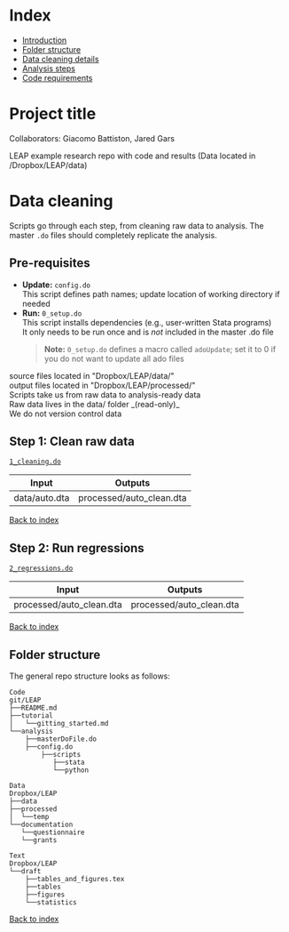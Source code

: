 # Index
- [Introduction](#LEAP-project)
- [Folder structure](#folder-structure)
- [Data cleaning details](#data-cleaning)
- [Analysis steps](#analysis-steps)
- [Code requirements](#code-requirements)

# Project title

Collaborators: Giacomo Battiston, Jared Gars

LEAP example research repo with code and results (Data located in /Dropbox/LEAP/data)

# Data cleaning

Scripts go through each step, from cleaning raw data to analysis. The master `.do` files should completely replicate the analysis.<br>

## Pre-requisites

* **Update:** `config.do` <br>
This script defines path names; update location of working directory if needed
* **Run:** `0_setup.do` <br>
This script installs dependencies (e.g., user-written Stata programs)<br>
It only needs to be run once and is *not* included in the master .do file
    > **Note:** `0_setup.do` defines a macro called `adoUpdate`; set it to 0 if you do not want to update all ado files

</details>
source files located in "Dropbox/LEAP/data/" <br>
output files located in "Dropbox/LEAP/processed/" <br>
Scripts take us from  raw data to analysis-ready data <br>
Raw data lives in the data/ folder _(read-only)_ <br>
We do not version control data <br>


## Step 1: Clean raw data
[`1_cleaning.do`](analysis/scripts/1_cleaning.do)

| Input | Outputs |
| --- | --- |  
data/auto.dta        | processed/auto_clean.dta

[Back to index](#index)

## Step 2: Run regressions
[`2_regressions.do`](analysis/scripts/2_regressions.do)

| Input | Outputs |
| --- | --- |  
processed/auto_clean.dta        | processed/auto_clean.dta

[Back to index](#index)


## Folder structure

The general repo structure looks as follows:<br>

```
Code 
git/LEAP
├──README.md 
├──tutorial
│   └──gitting_started.md
└──analysis
    ├──masterDoFile.do
    ├──config.do       
        ├──scripts
           ├──stata
           └──python

Data
Dropbox/LEAP
├──data 
├──processed 
│  └──temp 
└──documentation
   └──questionnaire
   └──grants

Text
Dropbox/LEAP
└──draft
    ├──tables_and_figures.tex
    ├──tables
    ├──figures
    └──statistics
```

[Back to index](#index)




